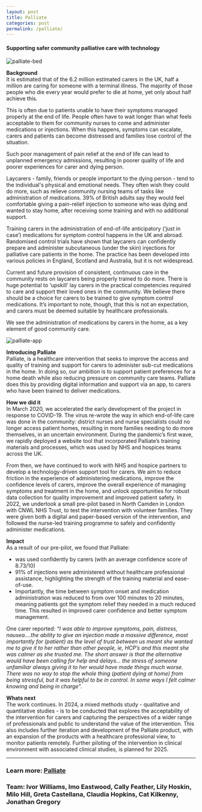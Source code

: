 ```yaml
---
layout: post
title: Palliate
categories: post
permalink: /palliate/
---
```

#### Supporting safer community palliative care with technology

![palliate-bed](/iw/images/palliate-bed.jpg)

**Background**  
It is estimated that of the 6.2 million estimated carers in the UK, half a million are caring for someone with a terminal illness. The majority of those people who die every year would prefer to die at home, yet only about half achieve this.

This is often due to patients unable to have their symptoms managed properly at the end of life. People often have to wait longer than what feels acceptable to them for community nurses to come and administer medications or injections. When this happens, symptoms can escalate, carers and patients can become distressed and families lose control of the situation.

Such poor management of pain relief at the end of life can lead to unplanned emergency admissions, resulting in poorer quality of life and poorer experiences for carer and dying person. 

Laycarers - family, friends or people important to the dying person - tend to the individual's physical and emotional needs. They often wish they could do more, such as relieve community nursing teams of tasks like administration of medications. 39% of British adults say they would feel comfortable giving a pain-relief injection to someone who was dying and wanted to stay home, after receiving some training and with no additional support.

Training carers in the administration of end-of-life anticipatory (‘just in case’) medications for symptom control happens in the UK and abroad. Randomised control trials have shown that laycarers can confidently prepare and administer subcutaneous (under the skin) injections for palliative care patients in the home. The practice has been developed into various policies in England, Scotland and Australia, but it is not widespread.

Current and future provision of consistent, continuous care in the community rests on laycarers being properly trained to do more. There is huge potential to ‘upskill’ lay carers in the practical competencies required to care and support their loved ones in the community. We believe there should be a choice for carers to be trained to give symptom control medications. It’s important to note, though, that this is not an expectation, and carers must be deemed suitable by healthcare professionals.

We see the administration of medications by carers in the home, as a key element of good community care.

![palliate-app](/iw/images/palliate-app.png)

**Introducing Palliate**  
Palliate, is a healthcare intervention that seeks to improve the access and quality of training and support for carers to administer sub-cut medications in the home. In doing so, our ambition is to support patient preferences for a home death while also reducing pressure on community care teams. Palliate does this by providing digital information and support via an app, to carers who have been trained to deliver medications. 

**How we did it**  
In March 2020, we accelerated the early development of the project in response to COVID-19. The virus re-wrote the way in which end-of-life care was done in the community: district nurses and nurse specialists could no longer access patient homes, resulting in more families needing to do more themselves, in an uncertain environment. During the pandemic’s first wave, we rapidly deployed a website tool that incorporated Palliate’s training materials and processes, which was used by NHS and hospices teams across the UK.

From then, we have continued to work with NHS and hospice partners to develop a technology-driven support tool for carers. We aim to reduce friction in the experience of administering medications, improve the confidence levels of carers, improve the overall experience of managing symptoms and treatment in the home, and unlock opportunities for robust data collection for quality improvement and improved patient safety. In 2022, we undertook a small pre-pilot based in North Camden in London with CNWL NHS Trust, to test the intervention with volunteer families. They were given both a digital and paper-based version of the intervention, and followed the nurse-led training programme to safely and confidently administer medications.

**Impact**  
As a result of our pre-pilot, we found that Palliate:
- was used confidently by carers (with an average confidence score of 8.73/10)
- 91% of injections were administered without healthcare professional assistance, highlighting the strength of the training material and ease-of-use. 
- Importantly, the time between symptom onset and medication administration was reduced to from over 100 minutes to 20 minutes, meaning patients got the symptom relief they needed in a much reduced time. This resulted in improved carer confidence and better symptom management. 

One carer reported: *“I was able to improve symptoms, pain, distress, nausea….the ability to give an injection made a massive difference, most importantly for (patient) as the level of trust between us meant she wanted me to give it to her rather than other people, ie, HCP’s and this meant she was calmer as she trusted me. The short answer is that the alternative would have been calling for help and delays… the stress of someone unfamiliar always giving it to her would have made things much worse. There was no way to stop the whole thing (patient dying at home) from being stressful, but it was helpful to be in control. In some ways I felt calmer knowing and being in charge”.*

**Whats next**  
The work continues. In 2024, a mixed methods study - qualitative and quantitative studies - is to be conducted that explores the acceptability of the intervention for carers and capturing the perspectives of a wider range of professionals and public to understand the value of the intervention. This also includes further iteration and development of the Palliate product, with an expansion of the products with a healthcare professional view, to monitor patients remotely. Further piloting of the intervention in clinical environment with associated clinical studies, is planned for 2025.

---
### Learn more: [Palliate](https://www.palliate.info)
### Team: Ivor Williams, Imo Eastwood, Cally Feather, Lily Hoskin, Milo Hill, Greta Castellana, Claudia Hopkins, Cat Kilkenny, Jonathan Gregory
